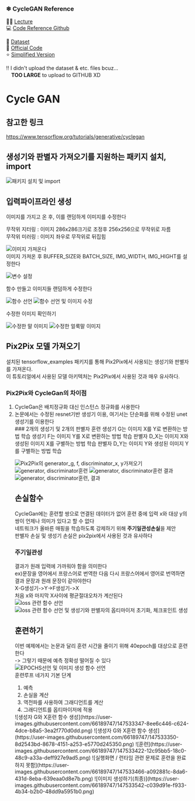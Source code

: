 ### ❄ CycleGAN Reference   

👩‍💻 [Lecture](https://youtu.be/4LktBHGCNfw)   
💻 [Code Reference Github](https://github.com/aladdinpersson/Machine-Learning-Collection/tree/master/ML/Pytorch/GANs/CycleGAN)  

💾 [Dataset](https://www.kaggle.com/suyashdamle/cyclegan?select=horse2zebra)   
🌟 [Official Code](https://github.com/junyanz/pytorch-CycleGAN-and-pix2pix)   
⭐ [Simplified Version](https://github.com/aitorzip/PyTorch-CycleGAN)

‼ I didn't upload the dataset & etc. files bcuz...   
  　**TOO LARGE** to upload to GITHUB XD   
# Cycle GAN
## 참고한 링크
https://www.tensorflow.org/tutorials/generative/cyclegan  
## 생성기와 판별자 가져오기를 지원하는 패키지 설치, import
![패키지 설치 및 import](https://user-images.githubusercontent.com/66189747/147479955-10f1c607-de65-4c1d-ae25-6148d3eef883.png)
## 입력파이프라인 생성
이미지를 가지고 온 후, 이를 랜덤하게 이미지를 수정한다  
  
무작위 지터링 : 이미지 286x286크기로 조정후 256x256으로 무작위로 자름  
무작위 미러링 : 이미지 좌우로 무작위로 뒤집힘  
  
![이미지 가져온다](https://user-images.githubusercontent.com/66189747/147480738-0cf8198f-d204-42dd-83c1-cea6dd9a5972.png)   
이미지 가져온 후 BUFFER_SIZE와 BATCH_SIZE, IMG_WIDTH, IMG_HIGHT를 설정한다  
  
![변수 설정](https://user-images.githubusercontent.com/66189747/147481022-2b699e1a-ef58-4083-9dce-820c3fa1e970.png)  
  
함수 만들고 이미지들 랜덤하게 수정한다  
  
![함수 선언](https://user-images.githubusercontent.com/66189747/147481188-300e6b7b-a2d5-4b5c-b924-8507eb2c3834.png)
![함수 선언 및 이미지 수정](https://user-images.githubusercontent.com/66189747/147481196-aee4b43a-40f8-4219-b9ed-b9ce92cc9596.png)
  
수정한 이미지 확인하기
  
![수정한 말 이미지](https://user-images.githubusercontent.com/66189747/147481281-ebb1c697-853e-4a36-9ae8-49f6c7fa39c5.png)
![수정한 얼룩말 이미지](https://user-images.githubusercontent.com/66189747/147481292-69689a02-5216-49a5-84e5-9cd78f4d78cc.png)

## Pix2Pix 모델 가져오기
설치된 tensorflow_examples 패키지를 통해 Pix2Pix에서 사용되는 생성기와 판별자를 가져온다.  
이 튜토리얼에서 사용된 모델 아키텍처는 Pix2Pix에서 사용된 것과 매우 유사하다.  
### Pix2Pix와 CycleGan의 차이점  
<ol><li>CycleGan은 배치정규화 대신 인스턴스 정규화를 사용한다</li>
<li>논문에서는 수정된 resnet기반 생성기 이용, 여기서는 단순화를 위해 수정된 unet 생성기를 이용한다</li>  
### 2개의 생성기 및 2개의 판별자 훈련  
생성기 G는 이미지 X를 Y로 변환하는 방법 학습  
생성기 F는 이미지 Y를 X로 변환하는 방법 학습  
판별자 D_X는 이미지 X와 생성된 이미지 X를 구별하는 방법 학습  
판별자 D_Y는 이미지 Y와 생성된 이미지 Y를 구별하는 방법 학습  
  
![Pix2Pix의 generator_g, f, discriminator_x, y가져오기](https://user-images.githubusercontent.com/66189747/147485583-da251f09-3a7c-41b6-9543-1c10cc31e42f.png)
![generator, discriminator훈련](https://user-images.githubusercontent.com/66189747/147485589-1c492df8-7368-492b-9efc-84ed0ae5b485.png)
![generator, discriminator훈련 결과](https://user-images.githubusercontent.com/66189747/147485592-5c28e1ad-7a12-4a82-88e1-7986fa9a081b.png)
![generator, discriminator훈련, 결과](https://user-images.githubusercontent.com/66189747/147485596-e4a944cc-9fa3-469b-ab64-46b7a3ec9fec.png)
  
## 손실함수
CycleGan에는 훈련할 쌍으로 연결된 데이터가 없어 훈련 중에 입력 x와 대상 y의 쌍이 언제나 의미가 있다고 할 수 없다  
네트워크가 올바른 매핑을 학습하도록 강제하기 위해 **주기일관성손실**을 제안    
판별자 손실 및 생성기 손실은 pix2pix에서 사용된 것과 유사하다  
  
### 주기일관성  
결과가 원래 입력에 가까워야 함을 의미한다  
ex)문장을 영어에서 프랑스어로 번역한 다음 다시 프랑스어에서 영어로 번역하면 결과 문장과 원래 문장이 같아야한다  
X-G생성기->Y->F생성기->X  
처음 x와 마지막 X사이에 평균절대오차가 계산된다  
![loss 관련 함수 선언](https://user-images.githubusercontent.com/66189747/147533008-0de89806-48f4-4637-99dc-26125c5aa357.png)  
![loss 관련 함수 선언 및 생성기와 판별자의 옵티마이저 초기화, 체크포인트 생성](https://user-images.githubusercontent.com/66189747/147533014-cda9df75-0e1b-45c5-9313-12b9b6e7e032.png)  
  
## 훈련하기
이번 예제에서는 논문과 달리 훈련 시간을 줄이기 위해 40epoch를 대상으로 훈련한다  
-> 그렇기 때문에 예측 정확성 떨어질 수 있다  
![EPOCHS선언 및 이미지 생성 함수 선언](https://user-images.githubusercontent.com/66189747/147533217-13ea17b5-ae70-444d-bc11-7686a46dcf42.png)  
훈련루프 네가지 기본 단계
<ol><li>예측</li>
<li>손실을 계산</li>
<li>역전파를 사용하여 그래디언트를 계산</li>
<li>그래디언트를 옵티마이저에 적용</li></ol>  
![생성자 G와 X훈련 함수 생성](https://user-images.githubusercontent.com/66189747/147533347-8ee6c446-c624-4dce-b8a5-3ea2f770d0dd.png)
![생성자 G와 X훈련 함수 생성](https://user-images.githubusercontent.com/66189747/147533350-8d2543bd-8678-4151-a253-e5770d245350.png)
![훈련](https://user-images.githubusercontent.com/66189747/147533422-12c95bb5-18c0-48c9-a33a-deff927e9ad5.png)
![실행화면 / 런타임 관련 문제로 훈련을 완료하지 못함](https://user-images.githubusercontent.com/66189747/147533466-a092881c-8da6-431d-8eba-639eaa0d8e7b.png)
![이미지 생성하기(최종)](https://user-images.githubusercontent.com/66189747/147533542-c039d91e-f933-4b34-b2b0-48dd9a5951b0.png)

